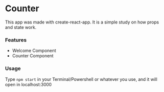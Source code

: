 # Counter

This app was made with create-react-app. It is a simple study on how props and state work.

### Features

- Welcome Component
- Counter Component

### Usage

Type `npm start` in your Terminal/Powershell or whatever you use, and it will open in localhost:3000
